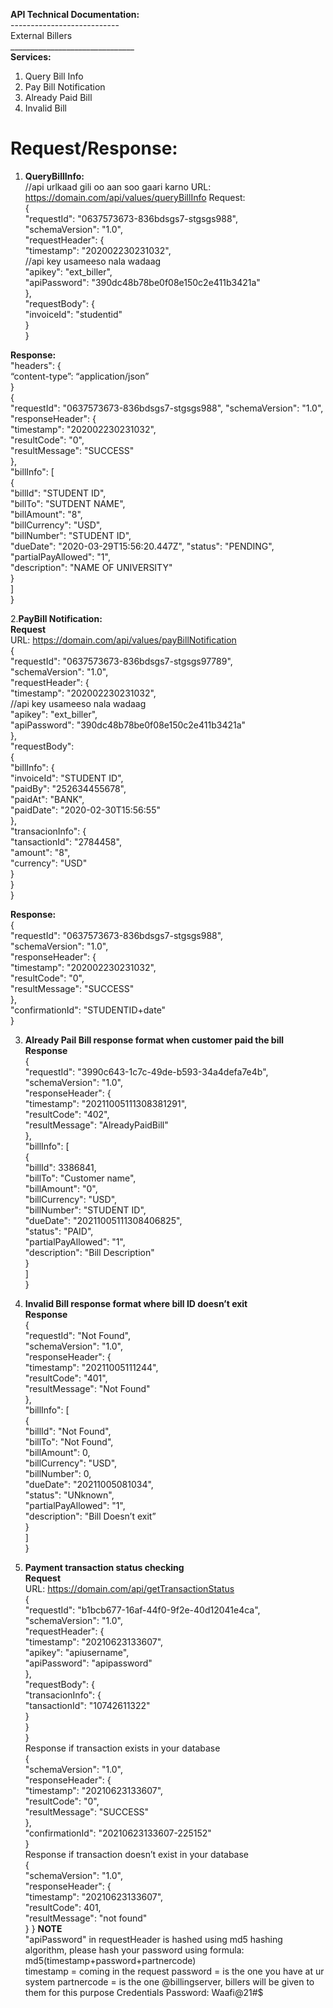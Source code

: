 **API Technical Documentation:** </br>
--------------------------- </br>
External Billers </br>
_______________________________ </br>
**Services:** </br>
1. Query Bill Info </br>
2. Pay Bill Notification </br>
3. Already Paid Bill </br>
4. Invalid Bill </br>

**Request/Response:** </br>
================
1. **QueryBillInfo:** </br>
//api urlkaad gili oo aan soo gaari karno URL: https://domain.com/api/values/queryBillInfo Request: </br>
{ </br>
"requestId": "0637573673-836bdsgs7-stgsgs988", </br>
"schemaVersion": "1.0", </br>
"requestHeader": { </br>
"timestamp": "202002230231032", </br>
//api key usameeso nala wadaag </br>
"apikey": "ext_biller",  </br>
"apiPassword": "390dc48b78be0f08e150c2e411b3421a" </br>
}, </br>
"requestBody": { </br>
"invoiceId": "studentid" </br>
} </br>
} </br>



**Response:** </br>
"headers": { </br>
“content-type”: “application/json” </br>
} </br>
{ </br>
"requestId": "0637573673-836bdsgs7-stgsgs988", "schemaVersion": "1.0", </br>
"responseHeader": { </br>
"timestamp": "202002230231032", </br>
"resultCode": "0", </br>
"resultMessage": "SUCCESS" </br>
}, </br>
"billInfo": [ </br>
{ </br>
"billId": "STUDENT ID", </br>
"billTo": "SUTDENT NAME", </br>
"billAmount": "8", </br>
"billCurrency": "USD", </br>
"billNumber": "STUDENT ID", </br>
"dueDate": "2020-03-29T15:56:20.447Z", "status": "PENDING", </br>
"partialPayAllowed": "1", </br>
"description": "NAME OF UNIVERSITY" </br>
} </br>
] </br>
} </br>







2.**PayBill Notification:** </br>
**Request** </br>
URL: https://domain.com/api/values/payBillNotification </br>
{ </br>
"requestId": "0637573673-836bdsgs7-stgsgs97789", </br>
"schemaVersion": "1.0", </br>
"requestHeader": { </br>
"timestamp": "202002230231032", </br>
//api key usameeso nala wadaag </br>
"apikey": "ext_biller", </br>
"apiPassword": "390dc48b78be0f08e150c2e411b3421a" </br>
}, </br>
"requestBody": </br>
{ </br>
"billInfo": { </br>
"invoiceId": "STUDENT ID", </br>
"paidBy": "252634455678", </br>
"paidAt": "BANK", </br>
"paidDate": "2020-02-30T15:56:55" </br>
}, </br>
"transacionInfo": { </br>
"tansactionId": "2784458", </br>
"amount": "8", </br>
"currency": "USD" </br>
} </br>
} </br>
} </br>







**Response:** </br>
{ </br>
"requestId": "0637573673-836bdsgs7-stgsgs988", </br>
"schemaVersion": "1.0", </br>
"responseHeader": { </br>
"timestamp": "202002230231032", </br>
"resultCode": "0", </br> 
"resultMessage": "SUCCESS" </br>
}, </br>
"confirmationId": "STUDENTID+date" </br>
} </br>






3. **Already Pail Bill response format when customer paid the bill Response** </br>
{ </br>
"requestId": "3990c643-1c7c-49de-b593-34a4defa7e4b", </br>
"schemaVersion": "1.0", </br>
"responseHeader": { </br>
"timestamp": "20211005111308381291", </br>
"resultCode": "402", </br>
"resultMessage": "AlreadyPaidBill" </br>
}, </br>
"billInfo": [ </br>
{ </br>
"billId": 3386841, </br>
"billTo": "Customer name", </br>
"billAmount": "0", </br>
"billCurrency": "USD", </br>
"billNumber": "STUDENT ID", </br>
"dueDate": "20211005111308406825", </br>
"status": "PAID", </br>
"partialPayAllowed": "1", </br>
"description": "Bill Description" </br>
} </br>
] </br>
} </br>






4. **Invalid Bill response format where bill ID doesn’t exit** </br>
**Response** </br>
{ </br>
"requestId": "Not Found", </br>
"schemaVersion": "1.0", </br>
"responseHeader": { </br>
"timestamp": "20211005111244", </br>
"resultCode": "401", </br>
"resultMessage": "Not Found" </br>
}, </br>
"billInfo": [ </br>
{ </br>
"billId": "Not Found", </br>
"billTo": "Not Found", </br>
"billAmount": 0, </br>
"billCurrency": "USD", </br>
"billNumber": 0, </br>
"dueDate": "20211005081034", </br>
"status": "UNknown", </br>
"partialPayAllowed": "1",  </br>
"description": "Bill Doesn’t exit” </br>
} </br>
] </br>
} </br>




5. **Payment transaction status checking** </br>
**Request** </br>
URL: https://domain.com/api/getTransactionStatus </br>
{ </br>
"requestId": "b1bcb677-16af-44f0-9f2e-40d12041e4ca", </br>
"schemaVersion": "1.0", </br>
"requestHeader": { </br> 
"timestamp": "20210623133607", </br>
"apikey": "apiusername", </br>
"apiPassword": "apipassword" </br>
}, </br>
"requestBody": { </br>
"transacionInfo": { </br>
"tansactionId": "10742611322" </br>
} </br>
} </br>
} </br>
Response if transaction exists in your database </br>
{ </br>
"schemaVersion": "1.0", </br>
"responseHeader": { </br> 
"timestamp": "20210623133607", </br>
"resultCode": "0", </br>
"resultMessage": "SUCCESS" </br>
}, </br>
"confirmationId": "20210623133607-225152" </br>
} </br>
Response if transaction doesn’t exist in your database </br>
{ </br>
"schemaVersion": "1.0", </br>
"responseHeader": { </br>
"timestamp": "20210623133607", </br>
"resultCode": 401, </br>
"resultMessage": "not found" </br>
}
}
**NOTE** </br>
"apiPassword" in requestHeader is hashed using md5 hashing algorithm, please hash your password using formula: </br>
md5(timestamp+password+partnercode)  </br>
timestamp = coming in the request password = is the one you have at ur system partnercode = is the one @billingserver, billers will be given to them for this purpose Credentials Password: Waafi@21#$



